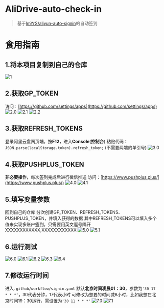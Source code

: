 # AliDrive-auto-check-in
> 基于[ImYrS/aliyun-auto-signin](https://github.com/ImYrS/aliyun-auto-signin)的自动签到
# 食用指南
## 1.将本项目复制到自己的仓库
![1](IMG/1.0.png)
## 2.获取GP_TOKEN
访问：[https://github.com/settings/apps](https://github.com/settings/apps)
![2.0](IMG/2.0.png)
![2.1](IMG/2.1.png)
![2.2](IMG/2.2.png)
## 3.获取REFRESH_TOKENS
登录阿里云盘网页端，按**F12**，进入**Console**(**控制台**)
粘贴代码：
`JSON.parse(localStorage.token).refresh_token;`
(不需要两端的单引号)
![3.0](IMG/3.0.png)
## 4.获取PUSHPLUS_TOKEN
**非必要操作**，每次签到完成后进行微信推送
访问：[https://www.pushplus.plus/](https://www.pushplus.plus/)
![4.0](IMG/4.0.png)
![4.1](IMG/4.1.png)
## 5.填写变量参数
回到自己的仓库
分次创建GP_TOKEN、REFRESH_TOKENS、PUSHPLUS_TOKEN，并填入获得的数据 
其中REFRESH_TOKENS可以填入多个值来实现多账户签到，只需要用英文逗号隔开
XXXXXXXXXXXX,XXXXXXXXXXXX
![5.0](IMG/5.0.png)
![5.1](IMG/5.1.png)
## 6.运行测试
![6.0](IMG/6.0.png)
![6.1](IMG/6.1.png)
![6.2](IMG/6.2.png)
![6.3](IMG/6.3.png)
![6.4](IMG/6.4.png)
## 7.修改运行时间
进入`.github/workflow/signin.yaml`
默认**北京时间凌晨01：30**，参数为`'30 17 * * *'`，30代表分钟，17代表小时
可修改为想要的时间减8小时，比如我想在北京时间19：30运行，需设置为`'30 11 * * *'`
![7.0](IMG/7.0.png)
![7.1](IMG/7.1.png)
